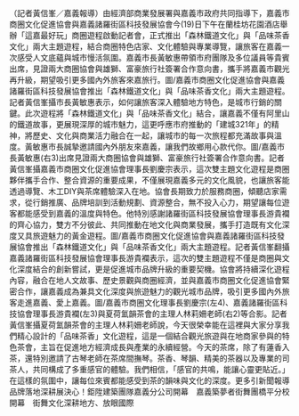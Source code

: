 （記者黃信峯／嘉義報導）由經濟部商業發展署與嘉義市政府共同指導下，嘉義市商圈文化促進協會與嘉義諸羅街區科技發展協會今(19)日下午在蘭桂坊花園酒店舉辦「這嘉最好玩」商圈遊程啟動記者會，正式推出「森林鐵道文化」與「品味茶香文化」兩大主題遊程，結合商圈特色店家、文化體驗與專業導覽，讓旅客在嘉義一次感受人文底蘊與城市慢活氛圍。嘉義市長黃敏惠帶領市府團隊及多位議員等貴賓出席，見證兩大商圈協會與雄獅、富豪旅行社簽署合作意向書，攜手將嘉義市觀光再升級，期望吸引更多國內外旅客來嘉旅行。圖/嘉義市商圈文化促進協會與嘉義諸羅街區科技發展協會推出「森林鐵道文化」與「品味茶香文化」兩大主題遊程。記者黃信峯攝市長黃敏惠表示，如何讓旅客深入體驗地方特色，是城市行銷的關鍵。此次遊程將「森林鐵道文化」與「品味茶香文化」結合，讓嘉義不僅有阿里山的鐵道故事，更展現深厚的城市魅力，這更呼應市府推動的「建城321年」的精神，將歷史、文化與商業活力融合在一起，讓城市的每一次旅程都充滿故事與溫度。黃敏惠市長誠摯邀請國內外朋友來嘉義，讓我們故鄉用心款代你。圖/嘉義市長黃敏惠(右3)出席見證兩大商圈協會與雄獅、富豪旅行社簽署合作意向書。記者黃信峯攝嘉義市商圈文化促進協會理事長劉慶宗表示，這次雙主題文化遊程是商圈夥伴攜手合作、整合資源的重要成果，不僅展現嘉義多元的文化風貌，也讓旅客能透過導覽、木工DIY與茶席體驗深入在地。協會長期致力於服務商圈，傾聽店家需求，從行銷推廣、品牌培訓到活動規劃、資源整合，無不投入心力，期望讓每位遊客都能感受到嘉義的溫度與特色。他特別感謝諸羅街區科技發展協會理事長游貴襴的齊心協力，雙方不分彼此、共同推動在地文化與商業發展，攜手打造既有文化深度又具旅遊魅力的黃金遊程。圖/嘉義市商圈文化促進協會與嘉義諸羅街區科技發展協會推出「森林鐵道文化」與「品味茶香文化」兩大主題遊程。記者黃信峯翻攝嘉義諸羅街區科技發展協會理事長游貴襴表示，這次的雙主題遊程不僅是商圈與文化深度結合的創新嘗試，更是促進城市品牌升級的重要契機。協會將持續深化遊程內容，融合在地人文故事、歷史景觀與商圈經濟，並與嘉義市商圈文化促進協會緊密合作，讓嘉義成為兼具文化深度與旅遊魅力的觀光城市品牌，吸引更多國內外旅客走進嘉義、愛上嘉義。圖/嘉義市商圈文化理事長劉慶宗(左4)、嘉義諸羅街區科技協會理事長游貴襴(左3)與夏荷氳韻茶會的主理人林莉姍老師(右2)等合影。記者黃信峯攝夏荷氳韻茶會的主理人林莉姍老師說，今天很榮幸能在這裡與大家分享我們精心設計的「品味茶香」文化遊程，這是一個結合觀光旅遊與在地商家參與的特色茶會，主旨在促進地方經濟成長與產業的永續經營。今天的茶席，除了有蓮香入茶，還特別邀請了古琴老師在茶席間撫琴。茶香、琴韻、精美的茶器以及專業的司茶人，共同構成了多重感官的體驗。我們相信，「感官的共鳴，能讓心靈更貼近。」在這樣的氛圍中，讓每位來賓都能感受到茶的韻味與文化的深度。更多引新聞報導品牌落地深耕展決心！鉅陞建築團隊嘉義分公司開幕　嘉義築夢者街舞團橋平分校開幕　街舞文化深耕地方、放眼國際